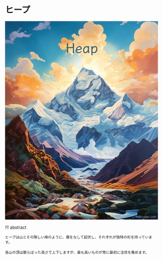 # ヒープ

![ヒープ](../assets/covers/chapter_heap.jpg)

!!! abstract

    ヒープは山とその険しい峰のように、層をなして起伏し、それぞれが独特の形を持っています。

    各山の頂は散らばった高さで上下しますが、最も高いものが常に最初に注目を集めます。